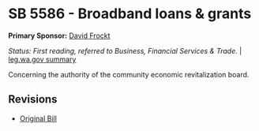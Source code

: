 # SB 5586 - Broadband loans & grants
**Primary Sponsor:** [David Frockt](/person/leg/david.frockt.md)

*Status: First reading, referred to Business, Financial Services & Trade.* | [leg.wa.gov summary](https://app.leg.wa.gov/billsummary?BillNumber=5586&Year=2021)

Concerning the authority of the community economic revitalization board.

## Revisions
* [Original Bill](1/)